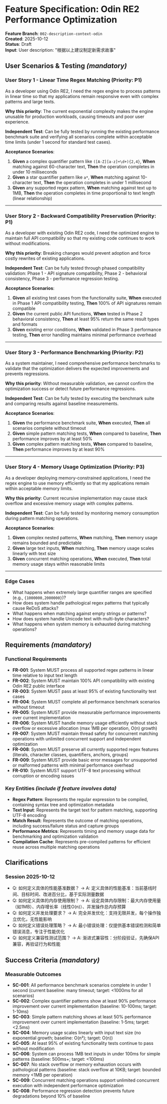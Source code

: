# Feature Specification: Odin RE2 Performance Optimization

**Feature Branch**: `002-description-context-odin`  
**Created**: 2025-10-12  
**Status**: Draft  
**Input**: User description: "根据以上建议制定新需求故事"

## User Scenarios & Testing *(mandatory)*

### User Story 1 - Linear Time Regex Matching (Priority: P1)

As a developer using Odin RE2, I need the regex engine to process patterns in linear time so that my applications remain responsive even with complex patterns and large texts.

**Why this priority**: The current exponential complexity makes the engine unusable for production workloads, causing timeouts and poor user experience.

**Independent Test**: Can be fully tested by running the existing performance benchmark suite and verifying all scenarios complete within acceptable time limits (under 1 second for standard test cases).

**Acceptance Scenarios**:

1. **Given** a complex quantifier pattern like `([A-Z][a-z]+\d+){2,4}`, **When** matching against 60-character text, **Then** the operation completes in under 10 milliseconds
2. **Given** a star quantifier pattern like `a*`, **When** matching against 10-character text, **Then** the operation completes in under 1 millisecond
3. **Given** any supported regex pattern, **When** matching against text up to 1MB, **Then** the operation completes in time proportional to text length (linear relationship)

---

### User Story 2 - Backward Compatibility Preservation (Priority: P1)

As a developer with existing Odin RE2 code, I need the optimized engine to maintain full API compatibility so that my existing code continues to work without modifications.

**Why this priority**: Breaking changes would prevent adoption and force costly rewrites of existing applications.

**Independent Test**: Can be fully tested through phased compatibility validation: Phase 1 - API signature compatibility, Phase 2 - behavioral consistency, Phase 3 - performance regression testing.

**Acceptance Scenarios**:

1. **Given** all existing test cases from the functionality suite, **When** executed in Phase 1 API compatibility testing, **Then** 100% of API signatures remain compatible
2. **Given** the current public API functions, **When** tested in Phase 2 behavioral consistency, **Then** at least 95% return the same result types and formats
3. **Given** existing error conditions, **When** validated in Phase 3 performance testing, **Then** error handling maintains minimal performance overhead

---

### User Story 3 - Performance Benchmarking (Priority: P2)

As a system maintainer, I need comprehensive performance benchmarks to validate that the optimization delivers the expected improvements and prevents regressions.

**Why this priority**: Without measurable validation, we cannot confirm the optimization success or detect future performance regressions.

**Independent Test**: Can be fully tested by executing the benchmark suite and comparing results against baseline measurements.

**Acceptance Scenarios**:

1. **Given** the performance benchmark suite, **When** executed, **Then** all scenarios complete without timeout
2. **Given** simple pattern matching tests, **When** compared to baseline, **Then** performance improves by at least 50%
3. **Given** complex pattern matching tests, **When** compared to baseline, **Then** performance improves by at least 90%

---

### User Story 4 - Memory Usage Optimization (Priority: P3)

As a developer deploying memory-constrained applications, I need the regex engine to use memory efficiently so that my applications remain within acceptable memory limits.

**Why this priority**: Current recursive implementation may cause stack overflow and excessive memory usage with complex patterns.

**Independent Test**: Can be fully tested by monitoring memory consumption during pattern matching operations.

**Acceptance Scenarios**:

1. **Given** complex nested patterns, **When** matching, **Then** memory usage remains bounded and predictable
2. **Given** large text inputs, **When** matching, **Then** memory usage scales linearly with text size
3. **Given** concurrent matching operations, **When** executed, **Then** total memory usage stays within reasonable limits

---

### Edge Cases

- What happens when extremely large quantifier ranges are specified (e.g., `{1000000,2000000}`)?
- How does system handle pathological regex patterns that typically cause ReDoS attacks?
- What happens when matching against empty strings or patterns?
- How does system handle Unicode text with multi-byte characters?
- What happens when system memory is exhausted during matching operations?

## Requirements *(mandatory)*

### Functional Requirements

- **FR-001**: System MUST process all supported regex patterns in linear time relative to input text length
- **FR-002**: System MUST maintain 100% API compatibility with existing Odin RE2 public interface
- **FR-003**: System MUST pass at least 95% of existing functionality test cases
- **FR-004**: System MUST complete all performance benchmark scenarios without timeout
- **FR-005**: System MUST provide measurable performance improvements over current implementation
- **FR-006**: System MUST handle memory usage efficiently without stack overflow or excessive allocation (max 1MB per operation, O(n) growth)
- **FR-007**: System MUST maintain thread safety for concurrent matching operations with unlimited concurrent support and independent optimization
- **FR-008**: System MUST preserve all currently supported regex features (literals, character classes, quantifiers, anchors, groups)
- **FR-009**: System MUST provide basic error messages for unsupported or malformed patterns with minimal performance overhead
- **FR-010**: System MUST support UTF-8 text processing without corruption or encoding issues

### Key Entities *(include if feature involves data)*

- **Regex Pattern**: Represents the regular expression to be compiled, containing syntax tree and optimization metadata
- **Text Input**: Represents the target text for pattern matching, supporting UTF-8 encoding
- **Match Result**: Represents the outcome of matching operations, including success/failure status and capture groups
- **Performance Metrics**: Represents timing and memory usage data for benchmarking and optimization validation
- **Compilation Cache**: Represents pre-compiled patterns for efficient reuse across multiple matching operations

## Clarifications

### Session 2025-10-12

- Q: 如何定义具体的性能基准数据？ → A: 定义具体的性能基准：当前基线时间、目标时间、改进百分比，基于实际测量数据
- Q: 如何定义具体的内存使用限制？ → A: 设定具体内存限制：最大内存使用量（如1MB）、内存增长率（线性O(n)）、并发操作总内存预算
- Q: 如何定义并发处理要求？ → A: 完全并发优化：支持无限并发，每个操作独立优化，无性能影响
- Q: 如何定义错误处理策略？ → A: 最小错误处理：仅提供基本错误检测和简单错误消息，专注于性能优化
- Q: 如何定义兼容性测试范围？ → A: 渐进式兼容性：分阶段验证，先确保API兼容，再验证行为和性能

## Success Criteria *(mandatory)*

### Measurable Outcomes

- **SC-001**: All performance benchmark scenarios complete in under 1 second (current baseline: many timeout; target: <1000ms for all scenarios)
- **SC-002**: Complex quantifier patterns show at least 90% performance improvement over current implementation (baseline: 10-100ms; target: 1-10ms)
- **SC-003**: Simple pattern matching shows at least 50% performance improvement over current implementation (baseline: 1-5ms; target: <2.5ms)
- **SC-004**: Memory usage scales linearly with input text size (no exponential growth; baseline: O(n²); target: O(n))
- **SC-005**: At least 95% of existing functionality tests continue to pass without modification
- **SC-006**: System can process 1MB text inputs in under 100ms for simple patterns (baseline: 500ms+; target: <100ms)
- **SC-007**: No stack overflow or memory exhaustion occurs with pathological patterns (baseline: stack overflow at 10KB; target: bounded memory <1MB per operation)
- **SC-009**: Concurrent matching operations support unlimited concurrent execution with independent performance optimization
- **SC-008**: Performance regression detection prevents future degradations beyond 10% of baseline